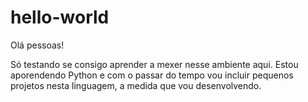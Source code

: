 # hello-world

Olá pessoas!

Só testando se consigo aprender a mexer nesse ambiente aqui. Estou aporendendo Python e com o passar do tempo vou incluir pequenos projetos nesta linguagem, a medida que vou desenvolvendo.
